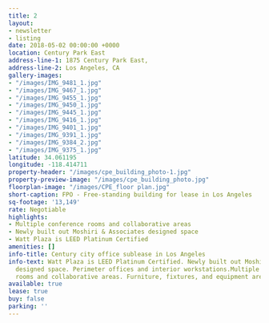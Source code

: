 ```yaml
---
title: 2
layout:
- newsletter
- listing
date: 2018-05-02 00:00:00 +0000
location: Century Park East
address-line-1: 1875 Century Park East,
address-line-2: Los Angeles, CA
gallery-images:
- "/images/IMG_9481_1.jpg"
- "/images/IMG_9467_1.jpg"
- "/images/IMG_9455_1.jpg"
- "/images/IMG_9450_1.jpg"
- "/images/IMG_9445_1.jpg"
- "/images/IMG_9416_1.jpg"
- "/images/IMG_9401_1.jpg"
- "/images/IMG_9391_1.jpg"
- "/images/IMG_9384_2.jpg"
- "/images/IMG_9375_1.jpg"
latitude: 34.061195
longitude: -118.414711
property-header: "/images/cpe_building_photo-1.jpg"
property-preview-image: "/images/cpe_building_photo.jpg"
floorplan-image: "/images/CPE_floor plan.jpg"
short-caption: FPO - Free-standing building for lease in Los Angeles
sq-footage: '13,149'
rate: Negotiable
highlights:
- Multiple conference rooms and collaborative areas
- Newly built out Moshiri & Associates designed space
- Watt Plaza is LEED Platinum Certified
amenities: []
info-title: Century city office sublease in Los Angeles
info-text: Watt Plaza is LEED Platinum Certified. Newly built out Moshiri & Associates
  designed space. Perimeter offices and interior workstations.Multiple conference
  rooms and collaborative areas. Furniture, fixtures, and equipment are negotiable
available: true
lease: true
buy: false
parking: ''
---
```

